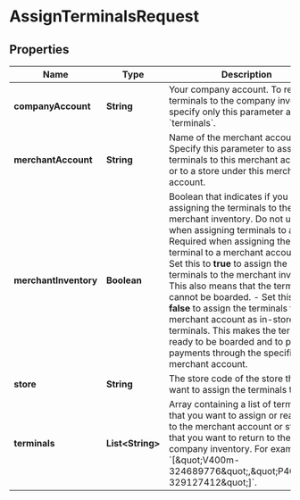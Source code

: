 

# AssignTerminalsRequest


## Properties

| Name | Type | Description | Notes |
|------------ | ------------- | ------------- | -------------|
|**companyAccount** | **String** | Your company account. To return terminals to the company inventory, specify only this parameter and the &#x60;terminals&#x60;. |  |
|**merchantAccount** | **String** | Name of the merchant account. Specify this parameter to assign terminals to this merchant account or to a store under this merchant account. |  [optional] |
|**merchantInventory** | **Boolean** | Boolean that indicates if you are assigning the terminals to the merchant inventory. Do not use when assigning terminals to a store. Required when assigning the terminal to a merchant account.  - Set this to **true** to assign the terminals to the merchant inventory. This also means that the terminals cannot be boarded.  - Set this to **false** to assign the terminals to the merchant account as in-store terminals. This makes the terminals ready to be boarded and to process payments through the specified merchant account. |  [optional] |
|**store** | **String** | The store code of the store that you want to assign the terminals to. |  [optional] |
|**terminals** | **List&lt;String&gt;** | Array containing a list of terminal IDs that you want to assign or reassign to the merchant account or store, or that you want to return to the company inventory.  For example, &#x60;[\&quot;V400m-324689776\&quot;,\&quot;P400Plus-329127412\&quot;]&#x60;. |  |



